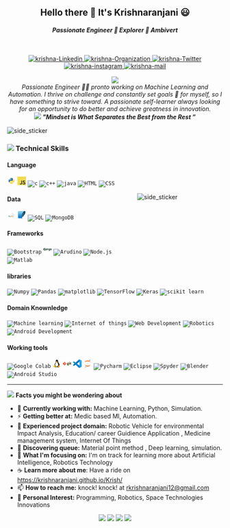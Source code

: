 <h2 align="center">Hello there 👋 It's Krishnaranjani 😃 </h2>
<h4 align="center"><i>Passionate Engineer 🌱 Explorer 🌱 Ambivert</i></h4>
<br>


<p align="center">
  <a href="https://www.linkedin.com/in/krishnaranjani/" target="_blank">
  <img title="LinkedIN" alt="krishna-Linkedin" src="https://cdn4.iconfinder.com/data/icons/social-messaging-ui-color-shapes-2-free/128/social-linkedin-circle-512.png" width="30" height="30" >
  </a>
  
  <a href="https://www.madrasresearch.org/team/krishnaranjani" target="_blank">
    <img title="Work" alt="krishna-Organization" src="https://user-images.githubusercontent.com/76845634/123902028-bc6dee00-d989-11eb-8f54-d18156006507.png" width="30" height="30" >
  </a>

  <a href="https://twitter.com/Krishnaranjani_" target="_blank">
    <img  title="Twitter" alt="krishna-Twitter" src="https://user-images.githubusercontent.com/76845634/144350033-1cfee5a9-56c8-4949-8578-2f0ed2b09821.png" width="30" height="30" >
  </a>
  

   <a href="https://www.instagram.com/aim_2_spark/" target="_blank">
    <img title="Instagram" alt="krishna-instagram" src="https://user-images.githubusercontent.com/76845634/123746282-1067cc80-d8cf-11eb-85e8-2c594ded1e12.png" width="30" height="30" >
  </a>
    <a href="mailto: rkrishnaranjani12gmail.com" target="_blank">
       <img title="" alt="krishna-mail" src="https://seeklogo.com/images/G/gmail-new-2020-logo-32DBE11BB4-seeklogo.com.png" width="40" height="30" >
  </a>
</p>
</p>

<p align="center">
  <em>
    <img src="https://github.com/TheDudeThatCode/TheDudeThatCode/blob/master/Assets/Developer.gif" width="30px"  align="center"> <br>
    Passionate Engineer 👩‍🎓 pronto working on Machine Learning and Automation. I thrive on challenge and constantly set goals 🚀 for myself, so I have something to strive toward. A passionate self-learner always looking for an opportunity to do better and achieve greatness in innovation.
    
   
  </em> 
  <br>
 <b>   <img src="https://media.giphy.com/media/lNQXVvSNNTSCeXhwa5/giphy.gif" width="40" /> <i align="center"> "Mindset is What Separates the Best from the Rest ”</i></b>
</p>
<img align="center"  height=20px alt="side_sticker" src="https://media.giphy.com/media/ZOkURrKi3HG5VbeoBf/giphy.gif" />

<p align="center">

### <img src="https://media.giphy.com/media/3Fn48BycQFHImJjsN8/giphy.gif" width="40" /> Technical Skills 

#### Language

<code><img title="python" height="20" src="https://raw.githubusercontent.com/github/explore/80688e429a7d4ef2fca1e82350fe8e3517d3494d/topics/python/python.png"></code> <code><img title="javascript" height="20" src="https://raw.githubusercontent.com/github/explore/80688e429a7d4ef2fca1e82350fe8e3517d3494d/topics/javascript/javascript.png"></code> 
<code><img title="c" height="20" src="https://img.icons8.com/color/48/000000/c-programming.png"/></code>
<code><img title="c++" height="20" src="https://user-images.githubusercontent.com/76845634/123813691-bd176d80-d912-11eb-855d-d3f7dcc0d921.png"/></code>
<code><img title="java" height="20" src="https://user-images.githubusercontent.com/76845634/123790981-8d5d6b00-d8fc-11eb-97b0-0125f3312817.png"/></code>
<code><img title="HTML" height="20" src="https://user-images.githubusercontent.com/76845634/123813514-99ecbe00-d912-11eb-8868-611568358067.png"/></code>
<code><img title="CSS" height="20" src="https://user-images.githubusercontent.com/76845634/123813355-76297800-d912-11eb-88e2-cbf17a14f564.png"/></code>


<img align="right" width=200px height=200px alt="side_sticker" src="https://media.giphy.com/media/zN2IXI0TEnalqdlCkZ/giphy.gif" />
  
 #### Data

<code><img title="MySQL" height="20" src="https://raw.githubusercontent.com/github/explore/80688e429a7d4ef2fca1e82350fe8e3517d3494d/topics/mysql/mysql.png"></code> 
<code><img title="SQLite" height="20" src="https://raw.githubusercontent.com/github/explore/2d218e3aa252dc90eef269b34eeec1fbd15dc07e/topics/sqlite/sqlite.png"></code> <code><img title="SQL" height="20" src="https://user-images.githubusercontent.com/76845634/123792071-d82bb280-d8fd-11eb-8b77-54ed101e94d3.png"/></code>
<code><img title="MongoDB" height="20" src="https://img.icons8.com/color/452/mongodb.png"></code>

#### Frameworks
<code><img title="Bootstrap" height="20" src="https://user-images.githubusercontent.com/76845634/123792637-79b30400-d8fe-11eb-90eb-adeb81cf06ca.png"></code> 
<code><img title="Django" height="20" src="https://raw.githubusercontent.com/github/explore/80688e429a7d4ef2fca1e82350fe8e3517d3494d/topics/django/django.png"></code> <code><img title="Arudino" height="20" src="https://user-images.githubusercontent.com/76845634/123814553-68282700-d913-11eb-85f7-7f3da618166e.png"></code> 
<code><img title="Node.js" height="20" src="https://img1.pnghut.com/20/16/0/e9fBQ0Sz4i/mobile-app-development-react-npm-logo-expressjs.jpg"></code>
<code><img title="Matlab" height="20" src="https://user-images.githubusercontent.com/76845634/123814078-08318080-d913-11eb-89ca-9b7503201df2.png"></code>


#### libraries
  
<code><img title="Numpy" height="20" src="https://user-images.githubusercontent.com/76845634/123812127-75441680-d911-11eb-9aef-959780ff58f5.png"></code> 
<code><img title="Pandas" height="20" src="https://user-images.githubusercontent.com/76845634/123812296-9a388980-d911-11eb-85a1-22b6ce84dc20.png"></code> 
<code><img title="matplotlib" height="20" src="https://user-images.githubusercontent.com/76845634/123812573-d23fcc80-d911-11eb-8b6d-efd96705c290.png"></code> 
<code><img title="TensorFlow" height="20" src="https://user-images.githubusercontent.com/76845634/123812783-01eed480-d912-11eb-982e-40a2094f9c60.png"></code> 
<code><img title="Keras" height="20" src="https://user-images.githubusercontent.com/76845634/123813053-35c9fa00-d912-11eb-8127-6fde09bcd7bb.png"></code> 
<code><img title="scikit learn" height="20" src="https://user-images.githubusercontent.com/76845634/123814721-8d1c9a00-d913-11eb-8758-87997ff32344.png"></code> 

#### Domain Knownledge

  <code><img title="Machine learning" height="30" src="https://user-images.githubusercontent.com/76845634/123829005-b2170a00-d91f-11eb-9496-79a24d52ab0d.png"></code> 
  <code><img title="Internet of things" height="30" src="https://user-images.githubusercontent.com/76845634/123828857-8b58d380-d91f-11eb-84ad-f89946f6a616.png"></code> 
  <code><img title="Web Development" height="30" src="https://user-images.githubusercontent.com/76845634/123829780-5c8f2d00-d920-11eb-9538-fde5f6a6d748.png"></code> 
  <code><img title="Robotics" height="30" src="https://user-images.githubusercontent.com/76845634/123829566-32d60600-d920-11eb-8048-9da4fb0630f3.png"></code> 
  <code><img title="Android Development" height="30" src="https://user-images.githubusercontent.com/76845634/123830061-96f8ca00-d920-11eb-911c-55131c6a9c26.png"></code> 

  


#### Working tools

<code><img title="Google Colab" height="20" src="https://user-images.githubusercontent.com/76845634/123830638-1d151080-d921-11eb-9089-b635666807f0.png"></code>
<code><img title="Linux" height="20" src="https://raw.githubusercontent.com/github/explore/80688e429a7d4ef2fca1e82350fe8e3517d3494d/topics/linux/linux.png"></code> <code><img title="git" height="20" src="https://raw.githubusercontent.com/github/explore/80688e429a7d4ef2fca1e82350fe8e3517d3494d/topics/git/git.png"></code>
<code><img title="vs-code" height="20" src="https://raw.githubusercontent.com/github/explore/80688e429a7d4ef2fca1e82350fe8e3517d3494d/topics/visual-studio-code/visual-studio-code.png"></code>
<code><img title="Jupyter Notebook"  height="20" src="https://raw.githubusercontent.com/github/explore/80688e429a7d4ef2fca1e82350fe8e3517d3494d/topics/jupyter-notebook/jupyter-notebook.png"></code> 
<code><img title="Pycharm" height="20" src="https://resources.jetbrains.com/storage/products/pycharm/img/meta/pycharm_logo_300x300.png"></code>
<code><img title="Eclipse" height="20" src="https://user-images.githubusercontent.com/76845634/123906001-09a18e00-d991-11eb-8e25-bbe7bdde64e2.png"></code>
<code><img title="Spyder" height="20" src="https://user-images.githubusercontent.com/76845634/123830855-5483bd00-d921-11eb-8598-0293b353833f.png"></code>
<code><img title="Blender" height="20" src="https://user-images.githubusercontent.com/76845634/123831152-a6c4de00-d921-11eb-8d46-4ae28452f927.png"></code>
<code><img title="Android Studio" height="20" src="https://user-images.githubusercontent.com/76845634/123831271-c956f700-d921-11eb-80cf-756f84874d0b.png"></code>


</p>

---

<img src="https://media.giphy.com/media/iY8CRBdQXODJSCERIr/giphy.gif" width="30px"> **Facts you might be wondering about**

- 🔭 **Currently working with:** Machine Learning, Python, Simulation.
- ⚡ **Getting better at:** Medic based Ml, Automation.
- :star2: **Experienced project domain:**  Robotic Vehicle for environmental Impact Analysis,  Education/ career Guidience Application , Medicine management system, Internet Of Things
- 🌱 **Discovering queue:** Material point method
,  Deep learning, simulation.
- 💬 **What I'm focusing on:**  I'm on track for learning more about Artificial Intelligence, Robotics Technology
- :coffee: **Learn more about me**: Have a ride on https://krishnaranjani.github.io/Krish/ 
- 📫 **How to reach me:** knock! knock! at rkrishnaranjani12@gmail.com
- :purple_heart: **Personal Interest:** Programming, Robotics,  Space Technologies Innovations

<p align="center">
<img src="https://img.shields.io/badge/Age-22-blue" />
  <img src="https://img.shields.io/badge/Focus-Machine%20Learning-brightgreen" />
  <img src="https://img.shields.io/badge/Lives-India-success" />
  <img src="https://img.shields.io/badge/Languages-English%20%26%20Tamil-brightgreen" />
</p>

